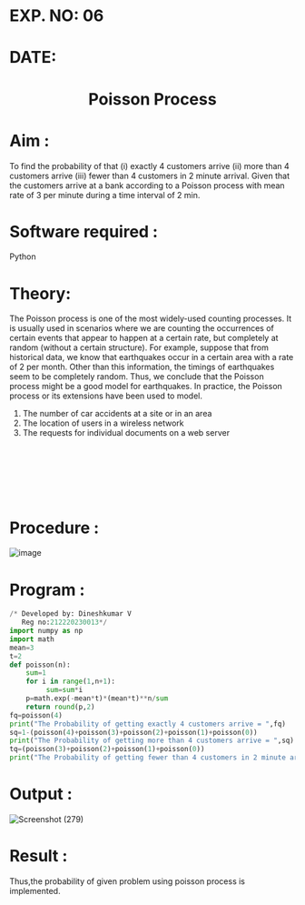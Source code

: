 # EXP. NO: 06
# DATE: 
# <p align = "center"> Poisson Process </p>

# Aim : 
To find the probability of that  (i) exactly 4 customers arrive (ii) more than 4 customers arrive (iii) fewer than 4 customers in 2 minute  arrival. Given that the customers arrive at a bank according to a Poisson process with mean rate of 3 per minute  during a time interval of 2 min. 

# Software required :  
Python

# Theory:
The Poisson process is one of the most widely-used counting processes. It is usually used in scenarios where we are counting the occurrences of certain events that appear to happen at a certain rate, but completely at random (without a certain structure). For example, suppose that from historical data, we know that earthquakes occur in a certain area with a rate of 2 per month. Other than this information, the timings of earthquakes seem to be completely random. Thus, we conclude that the Poisson process might be a good model for earthquakes. In practice, the Poisson process or its extensions have been used to model.
1. The number of car accidents at a site or in an area
2. The location of users in a wireless network
3. The requests for individual documents on a web server

 
# <br><br><br>Procedure :
![image](https://user-images.githubusercontent.com/104613195/171325180-eaf80506-545c-4f35-878a-1e95aa0e81e3.png)

# Program :
```python
/* Developed by: Dineshkumar V
   Reg no:212220230013*/
import numpy as np
import math
mean=3
t=2
def poisson(n):
    sum=1
    for i in range(1,n+1):
         sum=sum*i 
    p=math.exp(-mean*t)*(mean*t)**n/sum
    return round(p,2) 
fq=poisson(4)
print("The Probability of getting exactly 4 customers arrive = ",fq)
sq=1-(poisson(4)+poisson(3)+poisson(2)+poisson(1)+poisson(0)) 
print("The Probability of getting more than 4 customers arrive = ",sq)
tq=(poisson(3)+poisson(2)+poisson(1)+poisson(0))
print("The Probability of getting fewer than 4 customers in 2 minute arrival = ",tq)
```
# Output : 
![Screenshot (279)](https://user-images.githubusercontent.com/75243072/172534244-fde6f6e2-fa16-4695-8ce3-33da4a75f237.png)

# Result :
Thus,the probability of given problem using poisson process is implemented.

